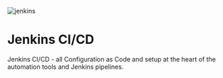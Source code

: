 ![jenkins](https://user-images.githubusercontent.com/45919758/281340934-3d6fb259-9fff-4707-8821-17d03ff00720.jpg)
# Jenkins CI/CD

Jenkins CI/CD - all Configuration as Code and setup at the heart of the automation tools and Jenkins pipelines.
